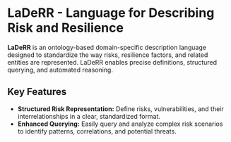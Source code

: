 # LaDeRR - **La**nguage for **De**scribing **R**isk and **R**esilience

**LaDeRR** is an ontology-based domain-specific description language designed to standardize the way risks, resilience factors, and related entities are represented. LaDeRR enables precise definitions, structured querying, and automated reasoning.

## Key Features
- **Structured Risk Representation:** Define risks, vulnerabilities, and their interrelationships in a clear, standardized format.
- **Enhanced Querying:** Easily query and analyze complex risk scenarios to identify patterns, correlations, and potential threats.
